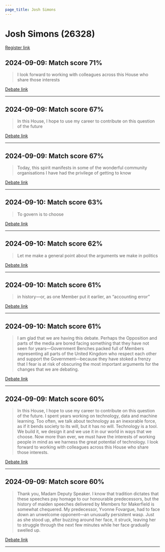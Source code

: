 ```yaml
---
page_title: Josh Simons
---
```


# Josh Simons  (26328)

[Register link](https://www.theyworkforyou.com/mp/26328/register)



## 2024-09-09: Match score 71%

>I look forward to working with colleagues across this House who share those interests

[Debate link](https://www.theyworkforyou.com/debates/?id=2024-09-09b.614.1) 

---



## 2024-09-09: Match score 67%

>In this House, I hope to use my career to contribute on this question of the future

[Debate link](https://www.theyworkforyou.com/debates/?id=2024-09-09b.614.1) 

---



## 2024-09-09: Match score 67%

>Today, this spirit manifests in some of the wonderful community organisations I have had the privilege of getting to know

[Debate link](https://www.theyworkforyou.com/debates/?id=2024-09-09b.614.1) 

---



## 2024-09-10: Match score 63%

>To govern is to choose

[Debate link](https://www.theyworkforyou.com/debates/?id=2024-09-10a.755.0) 

---



## 2024-09-10: Match score 62%

>Let me make a general point about the arguments we make in politics

[Debate link](https://www.theyworkforyou.com/debates/?id=2024-09-10a.755.0) 

---



## 2024-09-10: Match score 61%

>in history—or, as one Member put it earlier, an “accounting error”

[Debate link](https://www.theyworkforyou.com/debates/?id=2024-09-10a.755.0) 

---



## 2024-09-10: Match score 61%

>I am glad that we are having this debate. Perhaps the Opposition and parts of the media are bored facing something that they have not seen for years—Government Benches packed full of Members representing all parts of the United Kingdom who respect each other and support the Government—because they have stoked a frenzy that I fear is at risk of obscuring the most important arguments for the changes that we are debating.

[Debate link](https://www.theyworkforyou.com/debates/?id=2024-09-10a.755.0) 

---



## 2024-09-09: Match score 60%

>In this House, I hope to use my career to contribute on this question of the future. I spent years working on technology, data and machine learning. Too often, we talk about technology as an inexorable force, as if it bends society to its will, but it has no will. Technology is a tool. We build it, we design it and we use it in our world in ways that we choose. Now more than ever, we must have the interests of working people in mind as we harness the great potential of technology. I look forward to working with colleagues across this House who share those interests.

[Debate link](https://www.theyworkforyou.com/debates/?id=2024-09-09b.614.1) 

---



## 2024-09-09: Match score 60%

>Thank you, Madam Deputy Speaker. I know that tradition dictates that these speeches pay homage to our honourable predecessors, but the history of maiden speeches delivered by Members for Makerfield is somewhat chequered. My predecessor, Yvonne Fovargue, had to face down an unwelcome opponent—an unusually persistent wasp. Just as she stood up, after buzzing around her face, it struck, leaving her to struggle through the next few minutes while her face gradually swelled up.

[Debate link](https://www.theyworkforyou.com/debates/?id=2024-09-09b.614.1) 

---

